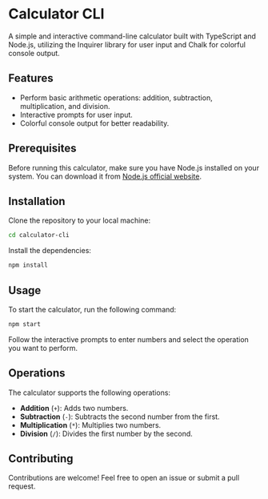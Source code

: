 # Calculator CLI

A simple and interactive command-line calculator built with TypeScript and Node.js, utilizing the Inquirer library for user input and Chalk for colorful console output.

## Features

- Perform basic arithmetic operations: addition, subtraction, multiplication, and division.
- Interactive prompts for user input.
- Colorful console output for better readability.

## Prerequisites

Before running this calculator, make sure you have Node.js installed on your system. You can download it from [Node.js official website](https://nodejs.org/).

## Installation

Clone the repository to your local machine:

```bash
cd calculator-cli
```

Install the dependencies:

```bash
npm install
```

## Usage

To start the calculator, run the following command:

```bash
npm start
```

Follow the interactive prompts to enter numbers and select the operation you want to perform.

## Operations

The calculator supports the following operations:

- **Addition** (`+`): Adds two numbers.
- **Subtraction** (`-`): Subtracts the second number from the first.
- **Multiplication** (`*`): Multiplies two numbers.
- **Division** (`/`): Divides the first number by the second.

## Contributing

Contributions are welcome! Feel free to open an issue or submit a pull request.
